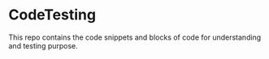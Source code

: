# CodeTesting
This repo contains the code snippets and blocks of code for understanding and testing purpose.
